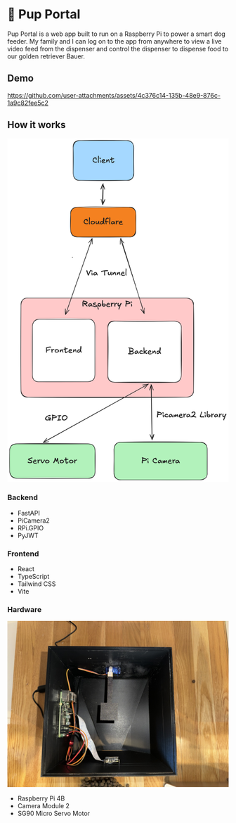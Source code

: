 # 🐾 Pup Portal

Pup Portal is a web app built to run on a Raspberry Pi to power a smart dog feeder. My family and I can log on to the app from anywhere to view a live video feed from the dispenser and control the dispenser to dispense food to our golden retriever Bauer.

## Demo
https://github.com/user-attachments/assets/4c376c14-135b-48e9-876c-1a9c82fee5c2


## How it works

![System Architecture](docs/assets/system.png)

### Backend

* FastAPI
* PiCamera2
* RPi.GPIO
* PyJWT

### Frontend

* React
* TypeScript
* Tailwind CSS
* Vite

### Hardware

![Internal hardware setup](docs/assets/internals.jpg)

* Raspberry Pi 4B
* Camera Module 2
* SG90 Micro Servo Motor


